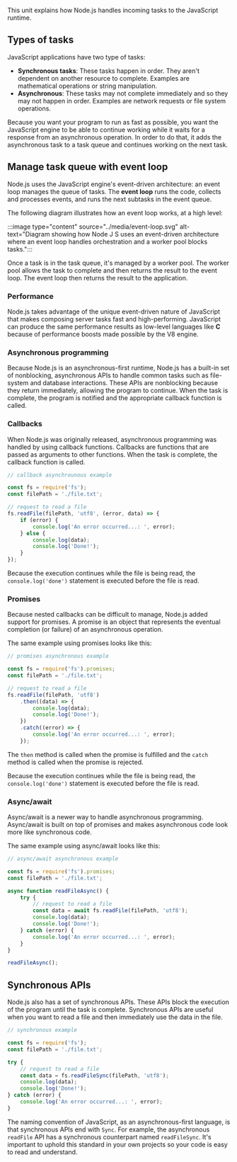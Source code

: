 This unit explains how Node.js handles incoming tasks to the JavaScript runtime.

## Types of tasks

JavaScript applications have two type of tasks: 

* **Synchronous tasks**: These tasks happen in order. They aren't dependent on another resource to complete. Examples are mathematical operations or string manipulation.
* **Asynchronous**: These tasks may not complete immediately and so they may not happen in order. Examples are network requests or file system operations. 

Because you want your program to run as fast as possible, you want the JavaScript engine to be able to continue working while it waits for a response from an asynchronous operation. In order to do that, it adds the asynchronous task to a task queue and continues working on the next task. 

## Manage task queue with event loop 

Node.js uses the JavaScript engine's event-driven architecture: an event loop manages the queue of tasks. The **event loop** runs the code, collects and processes events, and runs the next subtasks in the event queue.

The following diagram illustrates how an event loop works, at a high level:

:::image type="content" source="../media/event-loop.svg" alt-text="Diagram showing how Node J S uses an event-driven architecture where an event loop handles orchestration and a worker pool blocks tasks.":::

Once a task is in the task queue, it's managed by a worker pool. The worker pool allows the task to complete and then returns the result to the event loop. The event loop then returns the result to the application.

### Performance

Node.js takes advantage of the unique event-driven nature of JavaScript that makes composing server tasks fast and high-performing. JavaScript can produce the same performance results as low-level languages like **C** because of performance boosts made possible by the V8 engine. 

### Asynchronous programming

Because Node.js is an asynchronous-first runtime, Node.js has a built-in set of nonblocking, asynchronous APIs to handle common tasks such as file-system and database interactions. These APIs are nonblocking because they return immediately, allowing the program to continue. When the task is complete, the program is notified and the appropriate callback function is called.

### Callbacks

When Node.js was originally released, asynchronous programming was handled by using callback functions. Callbacks are functions that are passed as arguments to other functions. When the task is complete, the callback function is called.

```javascript
// callback asynchrounous example

const fs = require('fs');
const filePath = './file.txt';

// request to read a file
fs.readFile(filePath, 'utf8', (error, data) => {
    if (error) {
        console.log('An error occurred...: ', error);
    } else {
        console.log(data);
        console.log('Done!');
    }
});
```

Because the execution continues while the file is being read, the `console.log('done')` statement is executed before the file is read.

### Promises

Because nested callbacks can be difficult to manage, Node.js added support for promises. A promise is an object that represents the eventual completion (or failure) of an asynchronous operation. 

The same example using promises looks like this:

```javascript
// promises asynchronous example

const fs = require('fs').promises;
const filePath = './file.txt';

// request to read a file
fs.readFile(filePath, 'utf8')
    .then((data) => {
        console.log(data);
        console.log('Done!');
    })
    .catch((error) => {
        console.log('An error occurred...: ', error);
    });
```

The `then` method is called when the promise is fulfilled and the `catch` method is called when the promise is rejected.

Because the execution continues while the file is being read, the `console.log('done')` statement is executed before the file is read.

### Async/await

Async/await is a newer way to handle asynchronous programming. Async/await is built on top of promises and makes asynchronous code look more like synchronous code.

The same example using async/await looks like this:

```javascript
// async/await asynchronous example

const fs = require('fs').promises;
const filePath = './file.txt';

async function readFileAsync() {
    try {
        // request to read a file
        const data = await fs.readFile(filePath, 'utf8');
        console.log(data);
        console.log('Done!');
    } catch (error) {
        console.log('An error occurred...: ', error);
    }
}

readFileAsync();
```

## Synchronous APIs

Node.js also has a set of synchronous APIs. These APIs block the execution of the program until the task is complete. Synchronous APIs are useful when you want to read a file and then immediately use the data in the file. 

```javascript
// synchronous example

const fs = require('fs');
const filePath = './file.txt';

try {
    // request to read a file
    const data = fs.readFileSync(filePath, 'utf8');
    console.log(data);
    console.log('Done!');
} catch (error) {
    console.log('An error occurred...: ', error);
}
```

The naming convention of JavaScript, as an asynchronous-first language, is that synchronous APIs end with `Sync`. For example, the asynchronous `readFile` API has a synchronous counterpart named `readFileSync`. It's important to uphold this standard in your own projects so your code is easy to read and understand.
